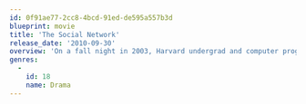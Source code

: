 ```yaml
---
id: 0f91ae77-2cc8-4bcd-91ed-de595a557b3d
blueprint: movie
title: 'The Social Network'
release_date: '2010-09-30'
overview: 'On a fall night in 2003, Harvard undergrad and computer programming genius Mark Zuckerberg sits down at his computer and heatedly begins working on a new idea. In a fury of blogging and programming, what begins in his dorm room as a small site among friends soon becomes a global social network and a revolution in communication. A mere six years and 500 million friends later, Mark Zuckerberg is the youngest billionaire in history... but for this entrepreneur, success leads to both personal and legal complications.'
genres:
  -
    id: 18
    name: Drama
---
```

